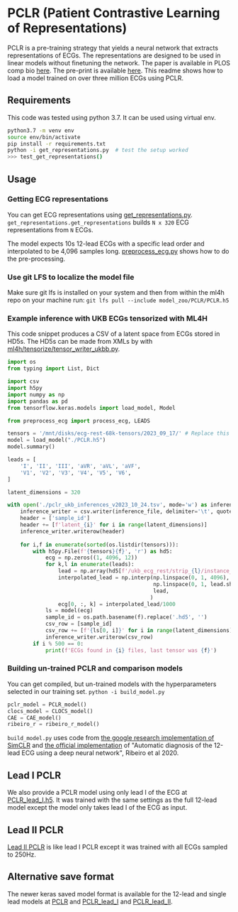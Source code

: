 # PCLR (Patient Contrastive Learning of Representations)

PCLR is a pre-training strategy that yields a neural network that extracts representations of ECGs.
The representations are designed to be used in linear models without finetuning the network.
The paper is available in PLOS comp bio [here](https://journals.plos.org/ploscompbiol/article?id=10.1371/journal.pcbi.1009862).
The pre-print is available [here](https://arxiv.org/abs/2104.04569).
This readme shows how to load a model trained on over three million ECGs using PCLR.

## Requirements
This code was tested using python 3.7.
It can be used using virtual env.
```bash
python3.7 -m venv env
source env/bin/activate
pip install -r requirements.txt
python -i get_representations.py  # test the setup worked
>>> test_get_representations()
```

## Usage
### Getting ECG representations
You can get ECG representations using [get_representations.py](./get_representations.py).
`get_representations.get_representations` builds `N x 320` ECG representations from `N` ECGs.

The model expects 10s 12-lead ECGs with a specific lead order and interpolated to be 4,096 samples long.
[preprocess_ecg.py](./preprocess_ecg.py) shows how to do the pre-processing.

### Use git LFS to localize the model file
Make sure git lfs is installed on your system and then from within the ml4h repo on your machine run:
`git lfs pull --include model_zoo/PCLR/PCLR.h5` 

### Example inference with UKB ECGs tensorized with ML4H
This code snippet produces a CSV of a latent space from ECGs stored in HD5s.
The HD5s can be made from XMLs by with [ml4h/tensorize/tensor_writer_ukbb.py](ml4h/tensorize/tensor_writer_ukbb.py).
```python
import os
from typing import List, Dict

import csv
import h5py
import numpy as np
import pandas as pd
from tensorflow.keras.models import load_model, Model

from preprocess_ecg import process_ecg, LEADS

tensors = '/mnt/disks/ecg-rest-68k-tensors/2023_09_17/' # Replace this with path to your tensors
model = load_model("./PCLR.h5")
model.summary()

leads = [
    'I', 'II', 'III', 'aVR', 'aVL', 'aVF',
    'V1', 'V2', 'V3', 'V4', 'V5', 'V6',
]

latent_dimensions = 320

with open('./pclr_ukb_inferences_v2023_10_24.tsv', mode='w') as inference_file:
    inference_writer = csv.writer(inference_file, delimiter='\t', quotechar='"', quoting=csv.QUOTE_MINIMAL)
    header = ['sample_id']
    header += [f'latent_{i}' for i in range(latent_dimensions)]
    inference_writer.writerow(header)
    
    for i,f in enumerate(sorted(os.listdir(tensors))):
        with h5py.File(f'{tensors}{f}', 'r') as hd5:
            ecg = np.zeros((1, 4096, 12))
            for k,l in enumerate(leads):
                lead = np.array(hd5[f'/ukb_ecg_rest/strip_{l}/instance_0'])
                interpolated_lead = np.interp(np.linspace(0, 1, 4096),
                                              np.linspace(0, 1, lead.shape[0]),
                                              lead,
                                             )
                ecg[0, :, k] = interpolated_lead/1000
            ls = model(ecg)
            sample_id = os.path.basename(f).replace('.hd5', '')
            csv_row = [sample_id]
            csv_row += [f'{ls[0, i]}' for i in range(latent_dimensions)]
            inference_writer.writerow(csv_row)
        if i % 500 == 0:
            print(f'ECGs found in {i} files, last tensor was {f}')
```


### Building un-trained PCLR and comparison models

You can get compiled, but un-trained models with the hyperparameters selected in our training set.
`python -i build_model.py`
```python
pclr_model = PCLR_model()
clocs_model = CLOCS_model()
CAE = CAE_model()
ribeiro_r = ribeiro_r_model()
```
`build_model.py` uses code from [the google research implementation of SimCLR](https://github.com/google-research/simclr/)
and [the official implementation](https://github.com/antonior92/automatic-ecg-diagnosis) of "Automatic diagnosis of the 12-lead ECG using a deep neural network",
Ribeiro et al 2020.

## Lead I PCLR
We also provide a PCLR model using only lead I of the ECG at [PCLR_lead_I.h5](./PCLR_lead_I.h5).
It was trained with the same settings as the full 12-lead model except
the model only takes lead I of the ECG as input.

## Lead II PCLR
[Lead II PCLR](./PCLR_lead_II.h5) is like lead I PCLR except it was trained with all ECGs sampled to 250Hz.

## Alternative save format
The newer keras saved model format is available for the 12-lead and single lead models at [PCLR](./PCLR)
and [PCLR_lead_I](./PCLR_lead_I) and [PCLR_lead_II](./PCLR_lead_II).
